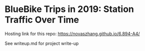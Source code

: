 # BlueBike Trips in 2019: Station Traffic Over Time

Hosting link for this repo: https://novaszhang.github.io/6.894-A4/

See writeup.md for project write-up

